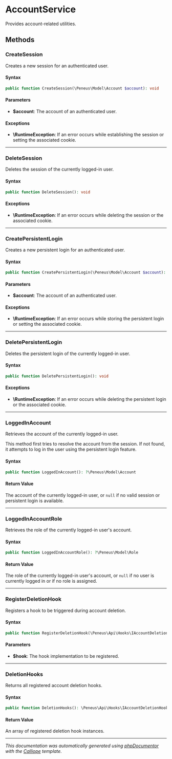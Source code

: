 # AccountService

Provides account-related utilities.

## Methods

### CreateSession

Creates a new session for an authenticated user.

#### Syntax

```php
public function CreateSession(\Peneus\Model\Account $account): void
```

#### Parameters

- **$account**: The account of an authenticated user.

#### Exceptions

- **\RuntimeException**: If an error occurs while establishing the session or setting the associated cookie.

---

### DeleteSession

Deletes the session of the currently logged-in user.

#### Syntax

```php
public function DeleteSession(): void
```

#### Exceptions

- **\RuntimeException**: If an error occurs while deleting the session or the associated cookie.

---

### CreatePersistentLogin

Creates a new persistent login for an authenticated user.

#### Syntax

```php
public function CreatePersistentLogin(\Peneus\Model\Account $account): void
```

#### Parameters

- **$account**: The account of an authenticated user.

#### Exceptions

- **\RuntimeException**: If an error occurs while storing the persistent login or setting the associated cookie.

---

### DeletePersistentLogin

Deletes the persistent login of the currently logged-in user.

#### Syntax

```php
public function DeletePersistentLogin(): void
```

#### Exceptions

- **\RuntimeException**: If an error occurs while deleting the persistent login or the associated cookie.

---

### LoggedInAccount

Retrieves the account of the currently logged-in user.

This method first tries to resolve the account from the session. If not
found, it attempts to log in the user using the persistent login feature.

#### Syntax

```php
public function LoggedInAccount(): ?\Peneus\Model\Account
```

#### Return Value

The account of the currently logged-in user, or `null` if no valid session or persistent login is available.

---

### LoggedInAccountRole

Retrieves the role of the currently logged-in user's account.

#### Syntax

```php
public function LoggedInAccountRole(): ?\Peneus\Model\Role
```

#### Return Value

The role of the currently logged-in user's account, or `null` if no user is currently logged in or if no role is assigned.

---

### RegisterDeletionHook

Registers a hook to be triggered during account deletion.

#### Syntax

```php
public function RegisterDeletionHook(\Peneus\Api\Hooks\IAccountDeletionHook $hook): void
```

#### Parameters

- **$hook**: The hook implementation to be registered.

---

### DeletionHooks

Returns all registered account deletion hooks.

#### Syntax

```php
public function DeletionHooks(): \Peneus\Api\Hooks\IAccountDeletionHook[]
```

#### Return Value

An array of registered deletion hook instances.

---

*This documentation was automatically generated using [phpDocumentor](http://www.phpdoc.org/) with the [Calliope](https://github.com/DaphneWebFramework/Calliope) template.*
